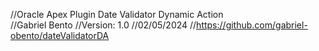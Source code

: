 //Oracle Apex Plugin Date Validator Dynamic Action <br>
//Gabriel Bento
//Version: 1.0
//02/05/2024
//https://github.com/gabriel-obento/dateValidatorDA

<title>teste</title>
